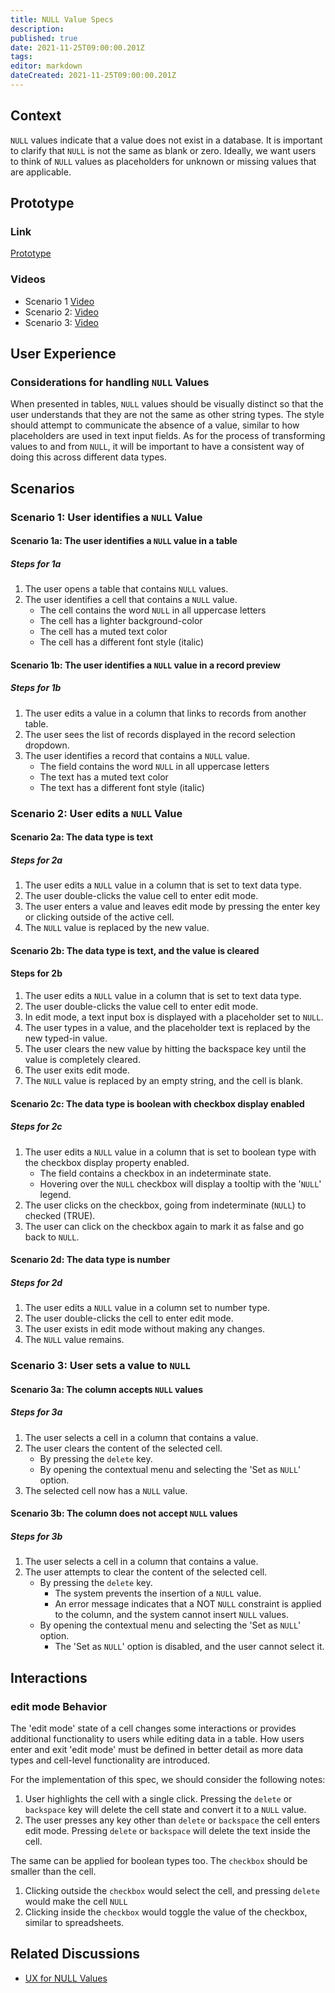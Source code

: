 ```yaml
---
title: NULL Value Specs
description: 
published: true
date: 2021-11-25T09:00:00.201Z
tags: 
editor: markdown
dateCreated: 2021-11-25T09:00:00.201Z
---
```


## Context

`NULL` values indicate that a value does not exist in a database. It is important to clarify that `NULL` is not the same as blank or zero. Ideally, we want users to think of `NULL` values as placeholders for unknown or missing values that are applicable.

## Prototype

### Link

[Prototype](https://mathesar-prototype.netlify.app/?activeTable=2)

### Videos

- Scenario 1  [Video](https://www.loom.com/share/b12f7634961e4cf29e258d2e46f2a7be)
- Scenario 2: [Video](https://www.loom.com/share/bd127b3214794cd5bf22a146a1ea7ae8)
- Scenario 3: [Video](https://www.loom.com/share/c998551736104417ac671b5d556f3365)

## User Experience

### Considerations for handling `NULL` Values

When presented in tables, `NULL` values should be visually distinct so that the user understands that they are not the same as other string types. The style should attempt to communicate the absence of a value, similar to how placeholders are used in text input fields.
As for the process of transforming values to and from `NULL`, it will be important to have a consistent way of doing this across different data types.

## Scenarios

### Scenario 1: User identifies a `NULL` Value

#### Scenario 1a: The user identifies a `NULL` value in a table

##### Steps for 1a

1. The user opens a table that contains `NULL` values.
2. The user identifies a cell that contains a `NULL` value.
    - The cell contains the word `NULL` in all uppercase letters
    - The cell has a lighter background-color
    - The cell has a muted text color
    - The cell has a different font style (italic)

#### Scenario 1b: The user identifies a `NULL` value in a record preview

##### Steps for 1b

1. The user edits a value in a column that links to records from another table.
2. The user sees the list of records displayed in the record selection dropdown.
3. The user identifies a record that contains a `NULL` value.
    - The field contains the word `NULL` in all uppercase letters
    - The text has a muted text color
    - The text has a different font style (italic)

### Scenario 2: User edits a `NULL` Value

#### Scenario 2a: The data type is text

##### Steps for 2a

1. The user edits a `NULL` value in a column that is set to text data type.
2. The user double-clicks the value cell to enter edit mode.
3. The user enters a value and leaves edit mode by pressing the enter key or clicking outside of the active cell.
4. The `NULL` value is replaced by the new value.

#### Scenario 2b: The data type is text, and the value is cleared

#### Steps for 2b

1. The user edits a `NULL` value in a column that is set to text data type.
2. The user double-clicks the value cell to enter edit mode.
3. In edit mode, a text input box is displayed with a placeholder set to `NULL`.
4. The user types in a value, and the placeholder text is replaced by the new typed-in value.
5. The user clears the new value by hitting the backspace key until the value is completely cleared.
6. The user exits edit mode.
7. The `NULL` value is replaced by an empty string, and the cell is blank.

#### Scenario 2c: The data type is boolean with checkbox display enabled

##### Steps for 2c

1. The user edits a `NULL` value in a column that is set to boolean type with the checkbox display property enabled.
    - The field contains a checkbox in an indeterminate state.
    - Hovering over the `NULL` checkbox will display a tooltip with the '`NULL`' legend.
2. The user clicks on the checkbox, going from indeterminate (`NULL`) to checked (TRUE).
3. The user can click on the checkbox again to mark it as false and go back to `NULL`.

#### Scenario 2d: The data type is number

##### Steps for 2d

1. The user edits a `NULL` value in a column set to number type.
2. The user double-clicks the cell to enter edit mode.
3. The user exists in edit mode without making any changes.
4. The `NULL` value remains.

### Scenario 3: User sets a value to `NULL`

#### Scenario 3a: The column accepts `NULL` values

##### Steps for 3a

1. The user selects a cell in a column that contains a value.
2. The user clears the content of the selected cell.
    - By pressing the `delete` key.
    - By opening the contextual menu and selecting the 'Set as `NULL`' option.
3. The selected cell now has a `NULL` value.

#### Scenario 3b: The column does not accept `NULL` values

##### Steps for 3b

1. The user selects a cell in a column that contains a value.
2. The user attempts to clear the content of the selected cell.
    - By pressing the `delete` key.
        - The system prevents the insertion of a `NULL` value.
        - An error message indicates that a NOT `NULL` constraint is applied to the column, and the system cannot insert `NULL` values.
    - By opening the contextual menu and selecting the 'Set as `NULL`' option.
        - The 'Set as `NULL`' option is disabled, and the user cannot select it.

## Interactions

### edit mode Behavior

The 'edit mode' state of a cell changes some interactions or provides additional functionality to users while editing data in a table. How users enter and exit 'edit mode' must be defined in better detail as more data types and cell-level functionality are introduced.

For the implementation of this spec, we should consider the following notes:

1. User highlights the cell with a single click. Pressing the `delete` or `backspace` key will delete the cell state and convert it to a `NULL` value.
2. The user presses any key other than `delete` or `backspace` the cell enters edit mode.  Pressing `delete` or `backspace` will delete the text inside the cell.

The same can be applied for boolean types too. The `checkbox` should be smaller than the cell.

1. Clicking outside the `checkbox` would select the cell, and pressing `delete` would make the cell `NULL`
2. Clicking inside the `checkbox` would toggle the value of the checkbox, similar to spreadsheets.

## Related Discussions

- [UX for NULL Values](https://github.com/centerofci/mathesar/discussions/832)
